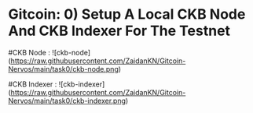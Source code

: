 # Gitcoin: 0) Setup A Local CKB Node And CKB Indexer For The Testnet

#CKB Node :
![ckb-node]
(https://raw.githubusercontent.com/ZaidanKN/Gitcoin-Nervos/main/task0/ckb-node.png)


#CKB Indexer :
![ckb-indexer]
(https://raw.githubusercontent.com/ZaidanKN/Gitcoin-Nervos/main/task0/ckb-indexer.png)
